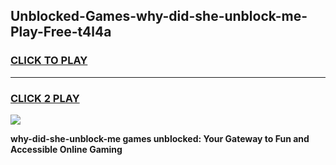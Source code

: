 
## Unblocked-Games-why-did-she-unblock-me-Play-Free-t4l4a
<h3>
<a href="https://premium76.site?title=why-did-she-unblock-me&ref=18A1">CLICK TO PLAY</a></h3>
<hr>

<h3>
<a href="https://premium76.site?title=why-did-she-unblock-me&ref=18A1">CLICK 2 PLAY</a>
  
</h3>

<a href="https://premium76.site?title=why-did-she-unblock-me&ref=18A1"><img src="https://clearcache.store/games.png"></a>


**why-did-she-unblock-me games unblocked: Your Gateway to Fun and Accessible Online Gaming**
